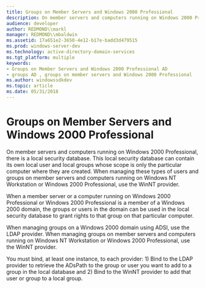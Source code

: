 ```yaml
---
title: Groups on Member Servers and Windows 2000 Professional
description: On member servers and computers running on Windows 2000 Professional, there is a local security database.
audience: developer
author: REDMOND\\markl
manager: REDMOND\\mbaldwin
ms.assetid: 17a651e2-3650-4e12-b17e-badd3d479515
ms.prod: windows-server-dev
ms.technology: active-directory-domain-services
ms.tgt_platform: multiple
keywords:
- Groups on Member Servers and Windows 2000 Professional AD
- groups AD , groups on member servers and Windows 2000 Professional
ms.author: windowssdkdev
ms.topic: article
ms.date: 05/31/2018
---
```


# Groups on Member Servers and Windows 2000 Professional

On member servers and computers running on Windows 2000 Professional, there is a local security database. This local security database can contain its own local user and local groups whose scope is only the particular computer where they are created. When managing these types of users and groups on member servers and computers running on Windows NT Workstation or Windows 2000 Professional, use the WinNT provider.

When a member server or a computer running on Windows 2000 Professional or Windows 2000 Professional is a member of a Windows 2000 domain, the groups or users in the domain can be used in the local security database to grant rights to that group on that particular computer.

When managing groups on a Windows 2000 domain using ADSI, use the LDAP provider. When managing groups on member servers and computers running on Windows NT Workstation or Windows 2000 Professional, use the WinNT provider.

You must bind, at least one instance, to each provider: 1) Bind to the LDAP provider to retrieve the ADsPath to the group or user you want to add to a group in the local database and 2) Bind to the WinNT provider to add that user or group to a local group.

 

 




